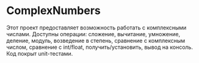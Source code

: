 # ComplexNumbers

Этот проект предоставляет возможность работать с комплексными числами. 
Доступны операции: сложение, вычитание, умножение, деление, модуль, возведение в степень, сравнение с комплексным числом, сравнение с int/float, получить/установить, вывод на консоль.
Код покрыт unit-тестами.
